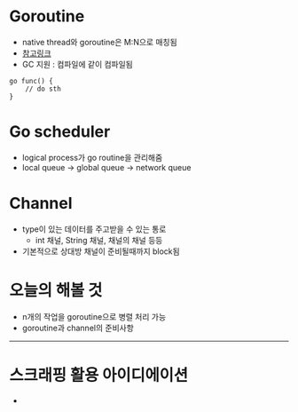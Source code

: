 # Goroutine
- native thread와 goroutine은 M:N으로 매칭됨
- [참고링크](https://www.mimul.com/blog/go-vs-java-thread/)
- GC 지원 : 컴파일에 같이 컴파일됨

```
go func() {
    // do sth
}
```

# Go scheduler
- logical process가 go routine을 관리해줌
- local queue -> global queue -> network queue

# Channel
- type이 있는 데이터를 주고받을 수 있는 통로
    - int 채널, String 채널, 채널의 채널 등등
- 기본적으로 상대방 채널이 준비될때까지 block됨

# 오늘의 해볼 것
- n개의 작업을 goroutine으로 병렬 처리 가능
- goroutine과 channel의 준비사항

---
# 스크래핑 활용 아이디에이션
- 
